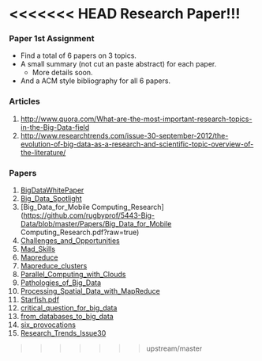<<<<<<< HEAD
Research Paper!!!
=======
### Paper 1st Assignment

- Find a total of 6 papers on 3 topics. 
- A small summary (not cut an paste abstract) for each paper.
  - More details soon.
- And a ACM style bibliography for all 6 papers.

### Articles
1. http://www.quora.com/What-are-the-most-important-research-topics-in-the-Big-Data-field
1. http://www.researchtrends.com/issue-30-september-2012/the-evolution-of-big-data-as-a-research-and-scientific-topic-overview-of-the-literature/

### Papers

1. [BigDataWhitePaper](https://github.com/rugbyprof/5443-Big-Data/blob/master/Papers/BigDataWhitePaper.pdf?raw=true)
1. [Big_Data_Spotlight](https://github.com/rugbyprof/5443-Big-Data/blob/master/Papers/Big_Data_Spotlight.pdf?raw=true)
1. [Big_Data_for_Mobile Computing_Research](https://github.com/rugbyprof/5443-Big-Data/blob/master/Papers/Big_Data_for_Mobile Computing_Research.pdf?raw=true)
1. [Challenges_and_Opportunities](https://github.com/rugbyprof/5443-Big-Data/blob/master/Papers/Challenges_and_Opportunities.pdf?raw=true)
1. [Mad_Skills](https://github.com/rugbyprof/5443-Big-Data/blob/master/Papers/Mad_Skills.pdf?raw=true)
1. [Mapreduce](https://github.com/rugbyprof/5443-Big-Data/blob/master/Papers/Mapreduce.pdf?raw=true)
1. [Mapreduce_clusters](https://github.com/rugbyprof/5443-Big-Data/blob/master/Papers/Mapreduce_clusters.pdf?raw=true)
1. [Parallel_Computing_with_Clouds](https://github.com/rugbyprof/5443-Big-Data/blob/master/Papers/Parallel_Computing_with_Clouds.pdf?raw=true)
1. [Pathologies_of_Big_Data](https://github.com/rugbyprof/5443-Big-Data/blob/master/Papers/Pathologies_of_Big_Data.pdf?raw=true)
1. [Processing_Spatial_Data_with_MapReduce](https://github.com/rugbyprof/5443-Big-Data/blob/master/Papers/Processing_Spatial_Data_with_MapReduce.pdf?raw=true)
1. [Starfish.pdf](https://github.com/rugbyprof/5443-Big-Data/blob/master/Papers/Starfish.pdf?raw=true)
1. [critical_question_for_big_data](https://github.com/rugbyprof/5443-Big-Data/blob/master/Papers/critical_question_for_big_data.pdf?raw=true)
1. [from_databases_to_big_data](https://github.com/rugbyprof/5443-Big-Data/blob/master/Papers/from_databases_to_big_data.pdf?raw=true)
1. [six_provocations](https://github.com/rugbyprof/5443-Big-Data/blob/master/Papers/six_provocations.pdf?raw=true)
1. [Research_Trends_Issue30](https://github.com/rugbyprof/5443-Big-Data/blob/master/Papers/Research_Trends_Issue30.pdf?raw=true)
>>>>>>> upstream/master
